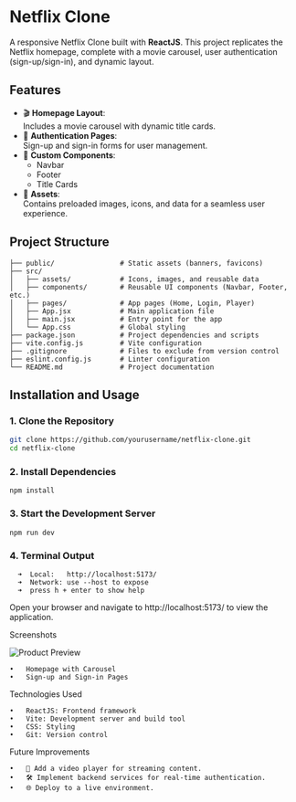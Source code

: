 # **Netflix Clone**

A responsive Netflix Clone built with **ReactJS**. This project replicates the Netflix homepage, complete with a movie carousel, user authentication (sign-up/sign-in), and dynamic layout.

## **Features**
- 🎬 **Homepage Layout**:  
  Includes a movie carousel with dynamic title cards.
- 🔑 **Authentication Pages**:  
  Sign-up and sign-in forms for user management.
- 🎨 **Custom Components**:  
  - Navbar
  - Footer
  - Title Cards
- 📂 **Assets**:  
  Contains preloaded images, icons, and data for a seamless user experience.

## **Project Structure**
```
├── public/                # Static assets (banners, favicons)  
├── src/  
│   ├── assets/            # Icons, images, and reusable data  
│   ├── components/        # Reusable UI components (Navbar, Footer, etc.)  
│   ├── pages/             # App pages (Home, Login, Player)  
│   ├── App.jsx            # Main application file  
│   ├── main.jsx           # Entry point for the app  
│   └── App.css            # Global styling  
├── package.json           # Project dependencies and scripts  
├── vite.config.js         # Vite configuration  
├── .gitignore             # Files to exclude from version control  
├── eslint.config.js       # Linter configuration  
└── README.md              # Project documentation  
```
## **Installation and Usage**

### **1. Clone the Repository**
```bash
git clone https://github.com/yourusername/netflix-clone.git
cd netflix-clone
```
### **2. Install Dependencies**
```
npm install
```
### **3. Start the Development Server**
```
npm run dev
```
### **4. Terminal Output**
```
  ➜  Local:   http://localhost:5173/
  ➜  Network: use --host to expose
  ➜  press h + enter to show help
```
Open your browser and navigate to http://localhost:5173/ to view the application.

Screenshots

![Product Preview](public/preview.png)

	•	Homepage with Carousel
	•	Sign-up and Sign-in Pages

Technologies Used

	•	ReactJS: Frontend framework
	•	Vite: Development server and build tool
	•	CSS: Styling
	•	Git: Version control

Future Improvements

	•	🎥 Add a video player for streaming content.
	•	🛠️ Implement backend services for real-time authentication.
	•	🌐 Deploy to a live environment.